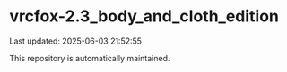 # vrcfox-2.3_body_and_cloth_edition

Last updated: 2025-06-03 21:52:55

This repository is automatically maintained.
